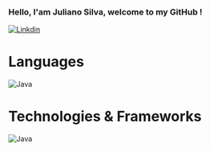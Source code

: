 ### Hello, I'am Juliano Silva, welcome to my GitHub !

[![Linkdin](https://img.shields.io/badge/LinkedIn-0077B5?style=for-the-badge&logo=linkedin&logoColor=white)](https://www.linkedin.com/in/julianoacs/)


# Languages
![Java](https://img.shields.io/badge/Java-ED8B00?style=for-the-badge&logo=openjdk&logoColor=white)

# Technologies & Frameworks
![Java](https://img.shields.io/badge/HTML5-E34F26?style=for-the-badge&logo=html5&logoColor=white)


